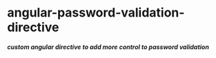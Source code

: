# angular-password-validation-directive
##### custom angular directive to add more control to password validation

